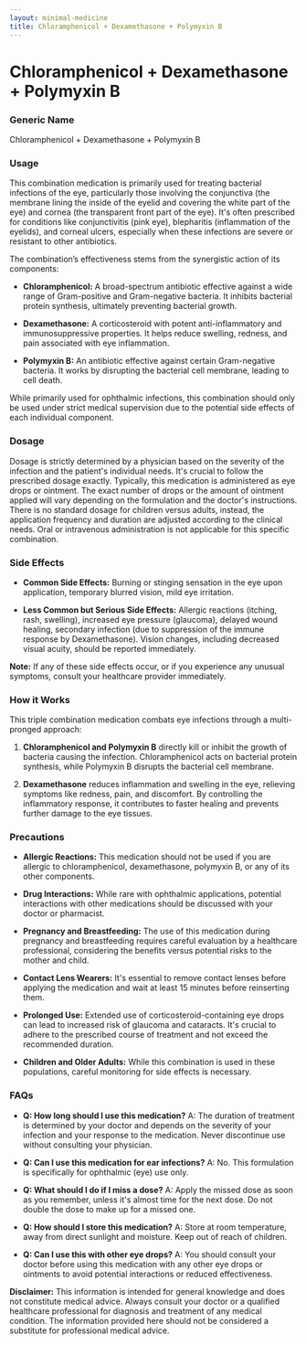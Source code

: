 ```yaml
---
layout: minimal-medicine
title: Chloramphenicol + Dexamethasone + Polymyxin B
---
```


# Chloramphenicol + Dexamethasone + Polymyxin B
### Generic Name
Chloramphenicol + Dexamethasone + Polymyxin B


### Usage

This combination medication is primarily used for treating bacterial infections of the eye, particularly those involving the conjunctiva (the membrane lining the inside of the eyelid and covering the white part of the eye) and cornea (the transparent front part of the eye). It's often prescribed for conditions like conjunctivitis (pink eye), blepharitis (inflammation of the eyelids), and corneal ulcers, especially when these infections are severe or resistant to other antibiotics.

The combination’s effectiveness stems from the synergistic action of its components:

* **Chloramphenicol:** A broad-spectrum antibiotic effective against a wide range of Gram-positive and Gram-negative bacteria.  It inhibits bacterial protein synthesis, ultimately preventing bacterial growth.

* **Dexamethasone:** A corticosteroid with potent anti-inflammatory and immunosuppressive properties. It helps reduce swelling, redness, and pain associated with eye inflammation.

* **Polymyxin B:** An antibiotic effective against certain Gram-negative bacteria. It works by disrupting the bacterial cell membrane, leading to cell death.

While primarily used for ophthalmic infections, this combination should only be used under strict medical supervision due to the potential side effects of each individual component.


### Dosage

Dosage is strictly determined by a physician based on the severity of the infection and the patient's individual needs.  It's crucial to follow the prescribed dosage exactly. Typically, this medication is administered as eye drops or ointment.  The exact number of drops or the amount of ointment applied will vary depending on the formulation and the doctor's instructions.  There is no standard dosage for children versus adults, instead, the application frequency and duration are adjusted according to the clinical needs.   Oral or intravenous administration is not applicable for this specific combination.


### Side Effects

* **Common Side Effects:**  Burning or stinging sensation in the eye upon application, temporary blurred vision, mild eye irritation.

* **Less Common but Serious Side Effects:** Allergic reactions (itching, rash, swelling), increased eye pressure (glaucoma), delayed wound healing, secondary infection (due to suppression of the immune response by Dexamethasone).  Vision changes, including decreased visual acuity, should be reported immediately.

**Note:**  If any of these side effects occur, or if you experience any unusual symptoms, consult your healthcare provider immediately.


### How it Works

This triple combination medication combats eye infections through a multi-pronged approach:

1. **Chloramphenicol and Polymyxin B** directly kill or inhibit the growth of bacteria causing the infection. Chloramphenicol acts on bacterial protein synthesis, while Polymyxin B disrupts the bacterial cell membrane.

2. **Dexamethasone** reduces inflammation and swelling in the eye, relieving symptoms like redness, pain, and discomfort. By controlling the inflammatory response, it contributes to faster healing and prevents further damage to the eye tissues.


### Precautions

* **Allergic Reactions:** This medication should not be used if you are allergic to chloramphenicol, dexamethasone, polymyxin B, or any of its other components.

* **Drug Interactions:** While rare with ophthalmic applications, potential interactions with other medications should be discussed with your doctor or pharmacist.

* **Pregnancy and Breastfeeding:** The use of this medication during pregnancy and breastfeeding requires careful evaluation by a healthcare professional, considering the benefits versus potential risks to the mother and child.

* **Contact Lens Wearers:** It's essential to remove contact lenses before applying the medication and wait at least 15 minutes before reinserting them.

* **Prolonged Use:**  Extended use of corticosteroid-containing eye drops can lead to increased risk of glaucoma and cataracts.  It's crucial to adhere to the prescribed course of treatment and not exceed the recommended duration.

* **Children and Older Adults:**  While this combination is used in these populations, careful monitoring for side effects is necessary.


### FAQs

* **Q: How long should I use this medication?** A: The duration of treatment is determined by your doctor and depends on the severity of your infection and your response to the medication.  Never discontinue use without consulting your physician.

* **Q: Can I use this medication for ear infections?** A: No. This formulation is specifically for ophthalmic (eye) use only.

* **Q: What should I do if I miss a dose?** A: Apply the missed dose as soon as you remember, unless it's almost time for the next dose. Do not double the dose to make up for a missed one.

* **Q: How should I store this medication?** A: Store at room temperature, away from direct sunlight and moisture. Keep out of reach of children.

* **Q:  Can I use this with other eye drops?** A:  You should consult your doctor before using this medication with any other eye drops or ointments to avoid potential interactions or reduced effectiveness.


**Disclaimer:** This information is intended for general knowledge and does not constitute medical advice. Always consult your doctor or a qualified healthcare professional for diagnosis and treatment of any medical condition. The information provided here should not be considered a substitute for professional medical advice.

